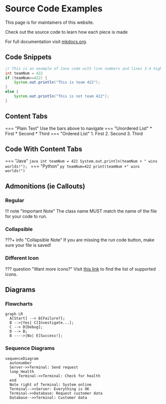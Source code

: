 # Source Code Examples
This page is for maintainers of this website.

Check out the source code to learn how each piece is made

For full documentation visit [mkdocs.org](https://www.mkdocs.org).

## Code Snippets

```java title="Example Java code" linenums="1" hl_lines="3-4"
// This is an example of Jave code with line numbers and lines 3-4 highlighted
int teamNum = 422
if (teamNum==422) {
    System.out.println("This is team 422");
}
else {
    System.out.println("This is not team 422");
}
```

## Content Tabs
=== "Plain Text"
    Use the bars above to navigate
=== "Unordered List"
    * First
    * Second
    * Third
=== "Ordered List"
    1. First
    2. Second
    3. Third

## Code With Content Tabs
=== "Java"
    ```java
    int teamNum = 422
    System.out.println(teamNum + " wins worlds!");
    ```
=== "Python"
    ```py
    teamNum=422
    print(teamNum +" wins worlds!")
    ```
## Admonitions (ie Callouts)
### Regular
!!! note "Important Note"
    The class name MUST match the name of the file for your code to run.
### Collapsible
???+ info "Collapsible Note"
    If you are missing the run code button, make sure your file is saved!
### Different Icon
??? question "Want more icons?"
    Visit [this link](https://squidfunk.github.io/mkdocs-material/reference/admonitions/?h=adm#supported-types) to find the list of supported icons.

## Diagrams
### Flowcharts

```mermaid
graph LR
  A[Start] --> B{Failure?};
  B -->|Yes| C[Investigate...];
  C --> D[Debug];
  D --> B;
  B ---->|No| E[Success!];
```

### Sequence Diagrams

```mermaid
sequenceDiagram
  autonumber
  Server->>Terminal: Send request
  loop Health
      Terminal->>Terminal: Check for health
  end
  Note right of Terminal: System online
  Terminal-->>Server: Everything is OK
  Terminal->>Database: Request customer data
  Database-->>Terminal: Customer data
```